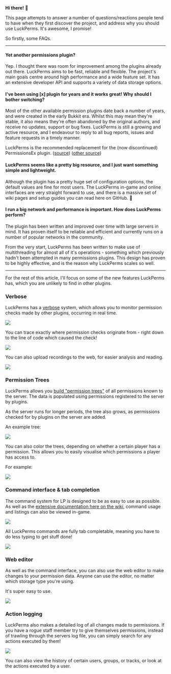 **Hi there!** 👋 

This page attempts to answer a number of questions/reactions people tend to have when they first discover the project, and address why you should use LuckPerms. It's awesome, I promise!

So firstly, some FAQs.

___

#### Yet another permissions plugin?
Yep. I thought there was room for improvement among the plugins already out there. LuckPerms aims to be fast, reliable and flexible. The project's main goals centre around high performance and a wide feature set. It has an extensive developer API and supports a variety of data storage options.

#### I've been using [x] plugin for years and it works great! Why should I bother switching?
Most of the other available permission plugins date back a number of years, and were created in the early Bukkit era. Whilst this may mean they're stable, it also means they're often abandoned by the original authors, and receive no updates, support or bug fixes. LuckPerms is still a growing and active resource, and I endeavour to reply to all bug reports, issues and feature requests in a timely manner.

LuckPerms is the recommended replacement for the (now discontinued) PermissionsEx plugin. ([source](https://github.com/PEXPlugins/PermissionsEx/blob/master/README.md)) ([other source](https://i.imgur.com/PUpp8ou.png))

#### LuckPerms seems like a pretty big resource, and I just want something simple and lightweight.
Although the plugin has a pretty huge set of configuration options, the default values are fine for most users. The LuckPerms in-game and online interfaces are very straight forward to use, and there is a massive set of wiki pages and setup guides you can read here on GitHub. 🎉

#### I run a big network and performance is important. How does LuckPerms perform?
The plugin has been written and improved over time with large servers in mind. It has proven itself to be reliable and efficient and currently runs on a number of popular networks in the community.

From the very start, LuckPerms has been written to make use of multithreading for almost all of it's operations - something which previously hadn't been attempted in many permissions plugins. This design has proven to be highly effective, and is the reason why LuckPerms scales so well.

___

For the rest of this article, I'll focus on some of the new features LuckPerms has, which you are unlikely to find in other plugins.

### Verbose
LuckPerms has a [verbose](https://github.com/lucko/LuckPerms/wiki/Verbose) system, which allows you to monitor permission checks made by other plugins, occurring in real time.

[![](https://giant.gfycat.com/ArtisticPleasantAlbacoretuna.gif)](https://gfycat.com/ArtisticPleasantAlbacoretuna)

You can trace exactly where permission checks originate from - right down to the line of code which caused the check!

[![](https://i.imgur.com/Ta7gtd9.png)](https://i.imgur.com/Ta7gtd9.png)

You can also upload recordings to the web, for easier analysis and reading.

[![](https://i.imgur.com/xhnG2ue.png)](https://git.io/vbhy7)

### Permission Trees
LuckPerms allows you [build "permission trees"](https://github.com/lucko/LuckPerms/wiki/Command-Usage#lp-tree) of all permissions known to the server. The data is populated using permissions registered to the server by plugins.

As the server runs for longer periods, the tree also grows, as permissions checked for by plugins on the server are added.

An example tree:

[![](https://i.imgur.com/68fLMaQ.png)](https://git.io/vbhyZ)


You can also color the trees, depending on whether a certain player has a permission. This allows you to easily visualise which permissions a player has access to.

For example:

[![](https://i.imgur.com/OR5GNcP.png)](https://git.io/vbhyV)

### Command interface & tab completion
The command system for LP is designed to be as easy to use as possible. As well as the [extensive documentation here on the wiki](https://github.com/lucko/LuckPerms/wiki/Command-Usage), command usage and listings can also be viewed in-game.

![](http://i.imgur.com/XIVPP6P.png)

All LuckPerms commands are fully tab completable, meaning you have to do less typing to get stuff done!

[![](https://zippy.gfycat.com/AnnualYoungKoi.gif)](https://gfycat.com/AnnualYoungKoi)

### Web editor
As well as the command interface, you can also use the web editor to make changes to your permission data. Anyone can use the editor, no matter which storage type you're using.

It's super easy to use.

[![](https://giant.gfycat.com/ShorttermPowerfulGoldeneye.gif)](https://gfycat.com/ShorttermPowerfulGoldeneye)

### Action logging
LuckPerms also makes a detailed log of all changes made to permissions. If you have a rogue staff member try to give themselves permissions, instead of trawling through the servers log file, you can simply search for any actions executed by them!

![](http://i.imgur.com/Jfu8XCI.png)

You can also view the history of certain users, groups, or tracks, or look at the actions executed by a user.